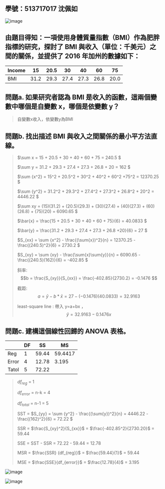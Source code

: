 ## 學號：513717017 沈佩如

![image](https://github.com/user-attachments/assets/3965e030-a5b4-4d24-8cb1-1c180c515ac8)

## 由題目得知：一項使用身體質量指數（BMI）作為肥胖指標的研究，探討了 BMI 與收入（單位：千美元）之間的關係，並提供了 2016 年加州的數據如下：

|Income       |	15	| 20.5|	30  |	40  |	60  |	75  |
|-------------|-----|-----|-----|-----|-----|-----|
|BMI          |	31.2|	29.3|	27.4|	27.3|	26.8|	20.0|

## 問題a. 如果研究者認為 BMI 是收入的函數，這兩個變數中哪個是自變數 x，哪個是依變數 y？
>
>自變數x收入，依變數y為BMI

## 問題b. 找出描述 BMI 與收入之間關係的最小平方法直線。

>$\sum x = 15 + 20.5 + 30 + 40 + 60 + 75  = 240.5 $
>
>$\sum y = 31.2 + 29.3 + 27.4 + 27.3 + 26.8 + 20 = 162 $
>
>$\sum {x^2} = 15^2 + 20.5^2 + 30^2 + 40^2 + 60^2 +75^2 = 12370.25 $
>
>$\sum {y^2} = 31.2^2 + 29.3^2 + 27.4^2 + 27.3^2 + 26.8^2 + 20^2 = 4446.22 $
>
>$\sum xy = (15)(31.2) + (20.5)(29.3) + (30)(27.4) + (40)(27.3) + (60)(26.8) + (75)(20) = 6090.65 $
>
>$\bar{x} = \frac{15 + 20.5 + 30 + 40 + 60 + 75}{6} = 40.0833 $
>
>$\bar{y} = \frac{31.2 + 29.3 + 27.4 + 27.3 + 26.8 +20}{6} = 27 $
>
>$S_{xx} = \sum {x^2} - \frac{(\sum{x})^2}{n} = 12370.25 - \frac{(240.5)^2}{6} = 2730.2 $
>
>$S_{xy} = \sum {xy} - \frac{\sum{x}\sum{y}}{n} = 6090.65 - \frac{(240.5)(162)}{6} = -402.85 $
>
>斜率: $$b = \frac{S_{xy}}{S_{xx}} = \frac{-402.85}{2730.2} = -0.1476 $$   							
>							
>截距: $$a= \bar{y}-b*\bar{x} = 27 - (-0.1476)(40.0833) = 32.9163 $$							
>						
>least-square line : 帶入 y=a+bx ， $$\hat{y} = 32.9163 - 0.1476x $$

## 問題c. 建構這個線性回歸的 ANOVA 表格。

|       | DF    | SS | MS |
| ----  | --    | -- | -- |
| Reg   | 1     | 59.44 | 59.4417  |
| Error | 4     | 12.78 |3.195  |
| Tatol | 5     | 72.22 |
>
>$df_{reg}$ = 1
>
>$df_{error}$ = n-k = 4
>
>$df_{total}$ = n-1 = 5
>
>SST = $S_{yy} = \sum {y^2} - \frac{(\sum{y})^2}{n} = 4446.22 - \frac{(162)^2}{6} = 72.22 $ 
>
>SSR = $\frac{S_{xy}^2}{S_{xx}}$ = $\frac{-402.85^2}{2730.20}$ = 59.44
>
>SSE = SST - SSR = 72.22 - 59.44 = 12.78
>
>MSR = $\frac{SSR} {df_{reg}}$ = $\frac{59.44}{1}$ = 59.44
>
>MSE = $\frac{SSE}{df_{error}}$ = $\frac{12.78}{4}$ = 3.195

![image](https://github.com/user-attachments/assets/ed5c32c0-4397-41f9-8774-57405f2e48d7)

![image](https://github.com/user-attachments/assets/6c035b85-fd32-447f-bdeb-1738a6d51e3d)
